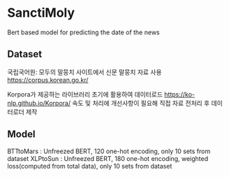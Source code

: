 # SanctiMoly
Bert based model for predicting the date of the news

## Dataset
국립국어원: 모두의 말뭉치 사이트에서 신문 말뭉치 자료 사용
https://corpus.korean.go.kr/

Korpora가 제공하는 라이브러리 초기에 활용하여 데이터로드
https://ko-nlp.github.io/Korpora/
속도 및 처리에 개선사항이 필요해 직접 자료 전처리 후 데이터로더 제작

## Model
BTTtoMars : Unfreezed BERT, 120 one-hot encoding, only 10 sets from dataset
XLPtoSun : Unfreezed BERT, 180 one-hot encoding, weighted loss(computed from total data), only 10 sets from dataset

